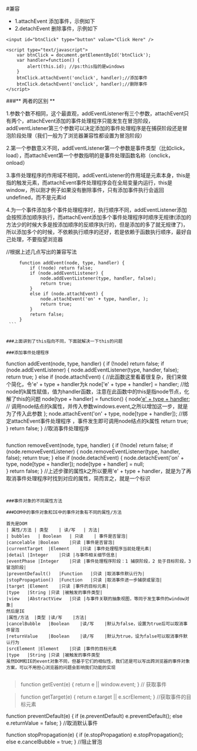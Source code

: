 
#兼容
- 1.attachEvent  添加事件，示例如下
- 2.detachEvent  删除事件，示例如下
```
<input id="btnClick" type="button" value="Click Here" />
```
```
<script type="text/javascript">
    var btnClick = document.getElementById('btnClick');
    var handler=function() {
        alert(this.id); //ps:this指的是windows
    }
    btnClick.attachEvent('onclick', handler);//添加事件
    btnClick.detachEvent('onclick', handler);//删除事件
</script>
```
###** 两者的区别 **

1.参数个数不相同，这个最直观，addEventListener有三个参数，attachEvent只有两个，attachEvent添加的事件处理程序只能发生在冒泡阶段，addEventListener第三个参数可以决定添加的事件处理程序是在捕获阶段还是冒泡阶段处理（我们一般为了浏览器兼容性都设置为冒泡阶段）

2.第一个参数意义不同，addEventListener第一个参数是事件类型（比如click，load），而attachEvent第一个参数指明的是事件处理函数名称（onclick，onload）

3.事件处理程序的作用域不相同，addEventListener的作用域是元素本身，this是指的触发元素，而attachEvent事件处理程序会在全局变量内运行，this是window，所以刚才例子如果没有删除事件，只有添加事件执行会返回undefined，而不是元素id

4.为一个事件添加多个事件处理程序时，执行顺序不同，addEventListener添加会按照添加顺序执行，而attachEvent添加多个事件处理程序时顺序无规律(添加的方法少的时候大多是按添加顺序的反顺序执行的，但是添加的多了就无规律了)，所以添加多个的时候，不依赖执行顺序的还好，若是依赖于函数执行顺序，最好自己处理，不要指望浏览器

  //根据上述几点写出的兼容写法
   ```
        function addEvent(node, type, handler) {
            if (!node) return false;
            if (node.addEventListener) {
                node.addEventListener(type, handler, false);
                return true;
            }
            else if (node.attachEvent) {
                node.attachEvent('on' + type, handler, );
                return true;
            }
            return false;
        }
	```
	
	
###上面讲到了this指向不同，下面就解决一下this的问题

###添加事件处理程序

```
   function addEvent(node, type, handler) {
        if (!node) return false;
        if (node.addEventListener) {
            node.addEventListener(type, handler, false);
            return true;
        }
        else if (node.attachEvent) { //此函数这里看着很复杂，我们来做个简化，令'e' + type + handler为k
            node['e' + type + handler] = handler;  //给node的k属性赋值，值为handler函数，注意在此函数中的this是指node节点，化解了this的问题
            node[type + handler] = function() {
            node['e' + type + handler](window.event);  // 调用node结点的k属性，并传入参数windows.event,之所以增加这一步，就是为了传入此参数
            };
            node.attachEvent('on' + type, node[type + handler]); //绑定attachEvent事件处理程序 ，事件发生即可调用node结点的k属性
            return true;
        }
        return false;
    }
//取消事件处理程序
```

```
function removeEvent(node, type, handler) {
    if (!node) return false;
    if (node.removeEventListener) {
        node.removeEventListener(type, handler, false);
        return true;
    }
    else if (node.detachEvent) {
        node.detachEvent('on' + type, node[type + handler]);           node[type + handler] = null;                           
    }
    return false;
}
  //上述步骤的属性k之所以要用'e' + type + handler，就是为了再取消事件处理程序时找到对应的属性，简而言之，就是一个标识
```


###事件对象的不同属性方法

###DOM中的事件对象和IE中的事件对象有不同的属性/方法

首先是DOM
| 属性/方法	| 类型	| 读/写	| 方法|
| bubbles	| Boolean	| 只读	| 事件是否冒泡|
|cancelable	|Boolean	|只读	|事件是否冒泡|
|currentTarget	|Element	|只读	|事件处理程序当前处理元素|
|detail	|Integer	|只读	|与事件相关细节信息|
|eventPhase	|Integer	|只读	|事件处理程序阶段：1 捕获阶段，2 处于目标阶段，3 冒泡阶段|
|preventDefault()	|Function	|只读	|取消事件默认行为|
|stopPropagation()	|Function	|只读	|取消事件进一步捕获或冒泡|
|target	|Element	|只读	|事件的目标元素|
|type	|String	|只读	|被触发的事件类型|
|view	|AbstractView	|只读	|与事件关联的抽象视图，等同于发生事件的window对象|
然后是IE
|属性/方法	|类型	|读/写	|方法|
|cancelBubble	|Boolean	|读/写	|默认为false，设置为true后可以取消事件冒泡
|returnValue	|Boolean	|读/写	|默认为true，设为false可以取消事件默认行为
|srcElement	|Element	|只读	|事件的目标元素
|type	|String	|只读	|被触发的事件类型
虽然DOM和IE的event对象不同，但基于它们的相似性，我们还是可以写出跨浏览器的事件对象方案，可以不用担心浏览器的问题会影响我们功能的实现


```
>function getEvent(e) {
    return e || window.event;
} // 获取事件



>function getTarget(e) {
    return e.target || e.scrElement;
} //获取事件的目标元素



function preventDefault(e) {
    if (e.preventDefault)
        e.preventDefault();
    else
        e.returnValue = false;
}  //取消默认事件



function stopPropagation(e) {
    if (e.stopPropagation)
        e.stopPropagation();
    else
        e.cancelBubble = true;
}  //阻止冒泡
```
